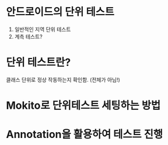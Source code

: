 # 안드로이드의 단위 테스트
1. 일반적인 지역 단위 테스트
2. 계측 테스트?

# 단위 테스트란?
클래스 단위로 정상 작동하는지 확인함.
(전체가 아님!)

# Mokito로 단위테스트 세팅하는 방법


# Annotation을 활용하여 테스트 진행

